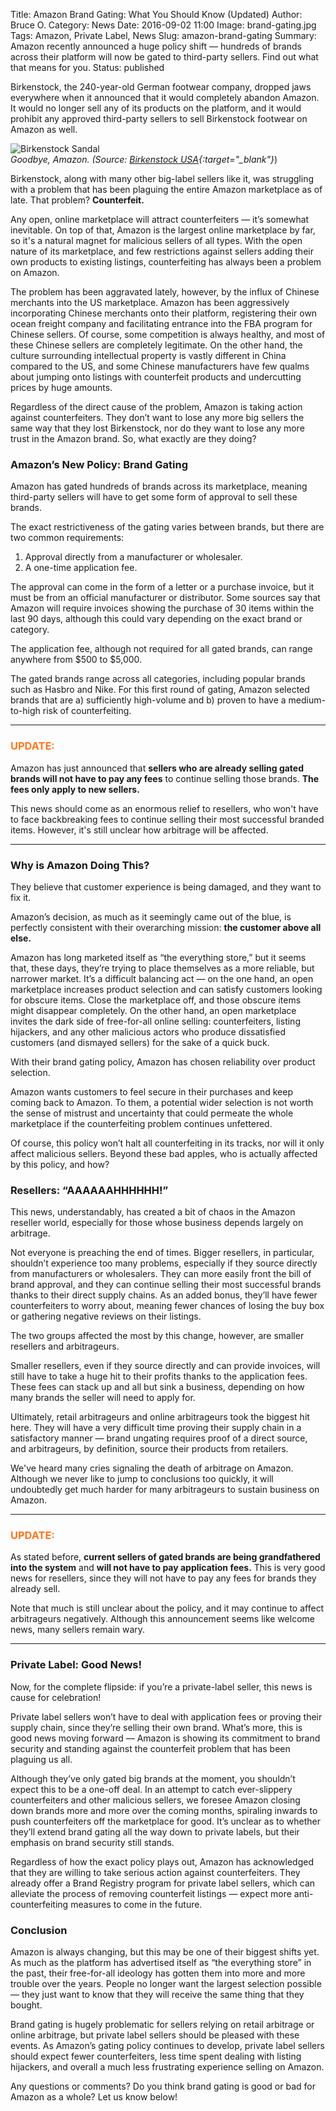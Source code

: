 Title: Amazon Brand Gating: What You Should Know (Updated)
Author: Bruce O.
Category: News
Date: 2016-09-02 11:00
Image: brand-gating.jpg
Tags: Amazon, Private Label, News
Slug: amazon-brand-gating
Summary: Amazon recently announced a huge policy shift — hundreds of brands across their platform will now be gated to third-party sellers. Find out what that means for you.
Status: published

Birkenstock, the 240-year-old German footwear company, dropped jaws everywhere when it announced that it would completely abandon Amazon. It would no longer sell any of its products on the platform, and it would prohibit any approved third-party sellers to sell Birkenstock footwear on Amazon as well.

![Birkenstock Sandal](/images/blog/2016/09/birkenstock-sandal.jpg)  
*Goodbye, Amazon. (Source: [Birkenstock USA](https://www.birkenstockusa.com/){:target="_blank"}*)

Birkenstock, along with many other big-label sellers like it, was struggling with a problem that has been plaguing the entire Amazon marketplace as of late. That problem? **Counterfeit.**

Any open, online marketplace will attract counterfeiters — it’s somewhat inevitable. On top of that, Amazon is the largest online marketplace by far, so it's a natural magnet for malicious sellers of all types. With the open nature of its marketplace, and few restrictions against sellers adding their own products to existing listings, counterfeiting has always been a problem on Amazon.

The problem has been aggravated lately, however, by the influx of Chinese merchants into the US marketplace. Amazon has been aggressively incorporating Chinese merchants onto their platform, registering their own ocean freight company and facilitating entrance into the FBA program for Chinese sellers. Of course, some competition is always healthy, and most of these Chinese sellers are completely legitimate. On the other hand, the culture surrounding intellectual property is vastly different in China compared to the US, and some Chinese manufacturers have few qualms about jumping onto listings with counterfeit products and undercutting prices by huge amounts. 

Regardless of the direct cause of the problem, Amazon is taking action against counterfeiters. They don’t want to lose any more big sellers the same way that they lost Birkenstock, nor do they want to lose any more trust in the Amazon brand. So, what exactly are they doing?

### Amazon’s New Policy: Brand Gating

Amazon has gated hundreds of brands across its marketplace, meaning third-party sellers will have to get some form of approval to sell these brands.

The exact restrictiveness of the gating varies between brands, but there are two common requirements:
  
1. Approval directly from a manufacturer or wholesaler.
2. A one-time application fee.

The approval can come in the form of a letter or a purchase invoice, but it must be from an official manufacturer or distributor. Some sources say that Amazon will require invoices showing the purchase of 30 items within the last 90 days, although this could vary depending on the exact brand or category.

The application fee, although not required for all gated brands, can range anywhere from $500 to $5,000.

The gated brands range across all categories, including popular brands such as Hasbro and Nike. For this first round of gating, Amazon selected brands that are a) sufficiently high-volume and b) proven to have a medium-to-high risk of counterfeiting.

---

### <font color="FF751A">UPDATE:</font>

Amazon has just announced that **sellers who are already selling gated brands will not have to pay any fees** to continue selling those brands. **The fees only apply to new sellers.** 

This news should come as an enormous relief to resellers, who won't have to face backbreaking fees to continue selling their most successful branded items. However, it's still unclear how arbitrage will be affected.

--- 

### Why is Amazon Doing This?

They believe that customer experience is being damaged, and they want to fix it.

Amazon’s decision, as much as it seemingly came out of the blue, is perfectly consistent with their overarching mission: **the customer above all else.**

Amazon has long marketed itself as “the everything store,” but it seems that, these days, they’re trying to place themselves as a more reliable, but narrower market. It’s a difficult balancing act — on the one hand, an open marketplace increases product selection and can satisfy customers looking for obscure items. Close the marketplace off, and those obscure items might disappear completely. On the other hand, an open marketplace invites the dark side of free-for-all online selling: counterfeiters, listing hijackers, and any other malicious actors who produce dissatisfied customers (and dismayed sellers) for the sake of a quick buck.

With their brand gating policy, Amazon has chosen reliability over product selection.

Amazon wants customers to feel secure in their purchases and keep coming back to Amazon. To them, a potential wider selection is not worth the sense of mistrust and uncertainty that could permeate the whole marketplace if the counterfeiting problem continues unfettered.

Of course, this policy won’t halt all counterfeiting in its tracks, nor will it only affect malicious sellers. Beyond these bad apples, who is actually affected by this policy, and how?

### Resellers: “AAAAAAHHHHHH!”

This news, understandably, has created a bit of chaos in the Amazon reseller world, especially for those whose business depends largely on arbitrage.

Not everyone is preaching the end of times. Bigger resellers, in particular, shouldn’t experience too many problems, especially if they source directly from manufacturers or wholesalers. They can more easily front the bill of brand approval, and they can continue selling their most successful brands thanks to their direct supply chains. As an added bonus, they’ll have fewer counterfeiters to worry about, meaning fewer chances of losing the buy box or gathering negative reviews on their listings.

The two groups affected the most by this change, however, are smaller resellers and arbitrageurs.

Smaller resellers, even if they source directly and can provide invoices, will still have to take a huge hit to their profits thanks to the application fees. These fees can stack up and all but sink a business, depending on how many brands the seller will need to apply for.

Ultimately, retail arbitrageurs and online arbitrageurs took the biggest hit here. They will have a very difficult time proving their supply chain in a satisfactory manner — brand ungating requires proof of a direct source, and arbitrageurs, by definition, source their products from retailers. 

We've heard many cries signaling the death of arbitrage on Amazon. Although we never like to jump to conclusions too quickly, it will undoubtedly get much harder for many arbitrageurs to sustain business on Amazon.

---

### <font color="FF751A">UPDATE:</font>

As stated before, **current sellers of gated brands are being grandfathered into the system** and **will not have to pay application fees.** This is very good news for resellers, since they will not have to pay any fees for brands they already sell. 

Note that much is still unclear about the policy, and it may continue to affect arbitrageurs negatively. Although this announcement seems like welcome news, many sellers remain wary.

---

### Private Label: Good News!

Now, for the complete flipside: if you’re a private-label seller, this news is cause for celebration!

Private label sellers won’t have to deal with application fees or proving their supply chain, since they’re selling their own brand. What’s more, this is good news moving forward — Amazon is showing its commitment to brand security and standing against the counterfeit problem that has been plaguing us all.

Although they’ve only gated big brands at the moment, you shouldn’t expect this to be a one-off deal. In an attempt to catch ever-slippery counterfeiters and other malicious sellers, we foresee Amazon closing down brands more and more over the coming months, spiraling inwards to push counterfeiters off the marketplace for good. It’s unclear as to whether they’ll extend brand gating all the way down to private labels, but their emphasis on brand security still stands.

Regardless of how the exact policy plays out, Amazon has acknowledged that they are willing to take serious action against counterfeiters. They already offer a Brand Registry program for private label sellers, which can alleviate the process of removing counterfeit listings — expect more anti-counterfeiting measures to come in the future. 

### Conclusion

Amazon is always changing, but this may be one of their biggest shifts yet. As much as the platform has advertised itself as “the everything store” in the past, their free-for-all ideology has gotten them into more and more trouble over the years. People no longer want the largest selection possible — they just want to know that they will receive the same thing that they bought.

Brand gating is hugely problematic for sellers relying on retail arbitrage or online arbitrage, but private label sellers should be pleased with these events. As Amazon’s gating policy continues to develop, private label sellers should expect fewer counterfeiters, less time spent dealing with listing hijackers, and overall a much less frustrating experience selling on Amazon.

Any questions or comments? Do you think brand gating is good or bad for Amazon as a whole? Let us know below!
